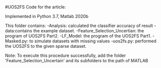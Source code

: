 #UOS2FS
Code for the article:

Implemented in Python 3.7, Matlab 2020b

This folder contains:
-Analysis: calculated the classifier accuracy of result
-data:contains the example dataset.
-Feature_Selection_Uncertian: the program of UOS2FS Part2.
-LF_Model: the program of the UOS2FS Part1.
-Masked.py: to simulate datasets with missing values
-uos2fs.py: performed the UOS2FS to the given sparse dataset.

Note:
To execute this procedure successfully, add the folder 'Feature_Selection_Uncertain' and its subfolders to the path of MATLAB
